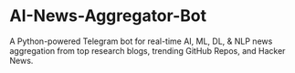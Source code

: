 # AI-News-Aggregator-Bot
A Python-powered Telegram bot for real-time AI, ML, DL, &amp; NLP news aggregation from top research blogs, trending GitHub Repos, and Hacker News.
